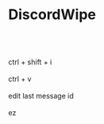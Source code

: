 # DiscordWipe
<br><br><br>
ctrl + shift + i
<br><br>
ctrl + v
<br><br>
edit last message id
<br><br>
ez
